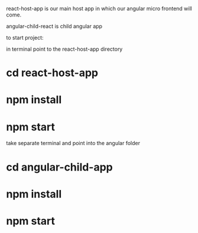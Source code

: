 react-host-app is our main host app in which our angular micro frontend will come.

angular-child-react is child angular app

to start project:

in terminal point to the react-host-app directory
# cd react-host-app

# npm install

# npm start

take separate terminal and point into the angular folder

# cd angular-child-app

# npm install

# npm start
